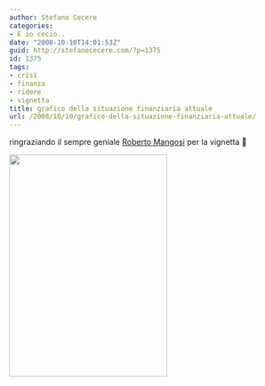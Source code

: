 ```yaml
---
author: Stefano Cecere
categories:
- E io cecio..
date: "2008-10-10T14:01:53Z"
guid: http://stefanocecere.com/?p=1375
id: 1375
tags:
- crisi
- finanza
- ridere
- vignetta
title: grafico della situazione finanziaria attuale
url: /2008/10/10/grafico-della-situazione-finanziaria-attuale/
---
```


ringraziando il sempre geniale [Roberto Mangosi](http://enteroclisma.blogspot.com/) per la vignetta 🙂

[<img class="aligncenter size-full wp-image-1376" title="grafico_wall_street" src="http://stefanocecere.com/wp-content/uploads/sites/3/2008/10/grafico_wall_street.jpg" alt="" width="284" height="400" srcset="http://stefanocecere.com/wp-content/uploads/sites/3/2008/10/grafico_wall_street.jpg 284w, http://stefanocecere.com/wp-content/uploads/sites/3/2008/10/grafico_wall_street-213x300.jpg 213w" sizes="(max-width: 284px) 100vw, 284px" />](http://stefanocecere.com/wp-content/uploads/sites/3/2008/10/grafico_wall_street.jpg)